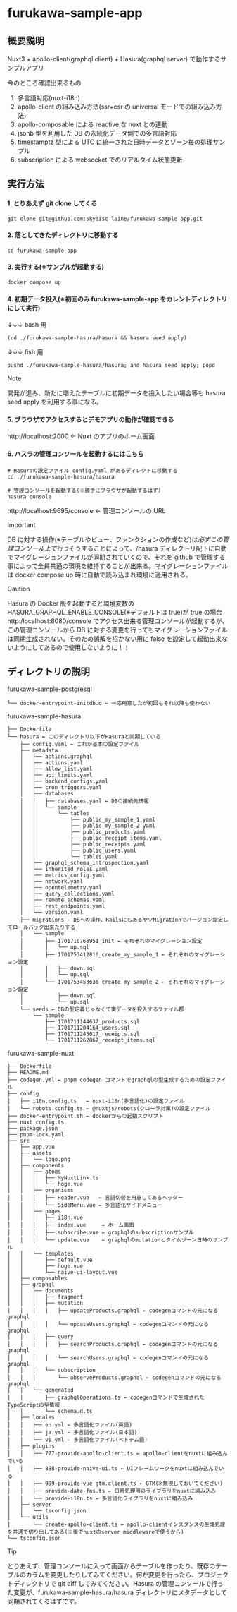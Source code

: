 # furukawa-sample-app

## 概要説明

Nuxt3 + apollo-client(graphql client) + Hasura(graphql server)
で動作するサンプルアプリ

今のところ確認出来るもの

1. 多言語対応(nuxt-i18n)
1. apollo-client の組み込み方法(ssr+csr の universal モードでの組み込み方法)
1. apollo-composable による reactive な nuxt との連動
1. jsonb 型を利用した DB の永続化データ側での多言語対応
1. timestamptz 型による UTC に統一された日時データとゾーン毎の処理サンプル
1. subscription による websocket でのリアルタイム状態更新

## 実行方法

#### 1. とりあえず git clone してくる

```
git clone git@github.com:skydisc-laine/furukawa-sample-app.git
```

#### 2. 落としてきたディレクトリに移動する

```
cd furukawa-sample-app
```

#### 3. 実行する(※サンプルが起動する)

```shell
docker compose up
```

#### 4. 初期データ投入(※初回のみ furukawa-sample-app をカレントディレクトリにして実行)

↓↓↓ bash 用

```
(cd ./furukawa-sample-hasura/hasura && hasura seed apply)
```

↓↓↓ fish 用

```fish
pushd ./furukawa-sample-hasura/hasura; and hasura seed apply; popd
```

> [!NOTE]
> 開発が進み、新たに増えたテーブルに初期データを投入したい場合等も hasura seed apply を利用する事になる。

#### 5. ブラウザでアクセスするとデモアプリの動作が確認できる

http://localhost:2000 ← Nuxt のアプリのホーム画面

#### 6. ハスラの管理コンソールを起動するにはこちら

```
# Hasuraの設定ファイル config.yaml があるディレクトに移動する
cd ./furukawa-sample-hasura/hasura

# 管理コンソールを起動する(※勝手にブラウザが起動するはず)
hasura console
```

http://localhost:9695/console ← 管理コンソールの URL

> [!IMPORTANT]
> DB に対する操作(※テーブルやビュー、ファンクションの作成など)は*必ずこの管理コンソール上で行う*そうすることによって、/hasura ディレクトリ配下に自動でマイグレーションファイルが同期されていくので、それを github で管理する事によって全員共通の環境を維持することが出来る。マイグレーションファイルは docker compose up 時に自動で読み込まれ環境に適用される。

> [!CAUTION]
> Hasura の Docker 版を起動すると環境変数の HASURA_GRAPHQL_ENABLE_CONSOLE(※デフォルトは true)が true の場合 http:/localhost:8080/console でアクセス出来る管理コンソールが起動するが、この管理コンソールから DB に対する変更を行ってもマイグレーションファイルは同期生成されない。そのため誤解を招かない用に false を設定して起動出来ないようにしてあるので使用しないように！！

## ディレクトリの説明

furukawa-sample-postgresql

```
└── docker-entrypoint-initdb.d ← 一応用意したが初回もそれ以降も使わない
```

furukawa-sample-hasura

```
├── Dockerfile
└── hasura ← このディレクトリ以下がHasuraと同期している
    ├── config.yaml ← これが基本の設定ファイル
    ├── metadata
    │   ├── actions.graphql
    │   ├── actions.yaml
    │   ├── allow_list.yaml
    │   ├── api_limits.yaml
    │   ├── backend_configs.yaml
    │   ├── cron_triggers.yaml
    │   ├── databases
    │   │   ├── databases.yaml ← DBの接続先情報
    │   │   └── sample
    │   │       └── tables
    │   │           ├── public_my_sample_1.yaml
    │   │           ├── public_my_sample_2.yaml
    │   │           ├── public_products.yaml
    │   │           ├── public_receipt_items.yaml
    │   │           ├── public_receipts.yaml
    │   │           ├── public_users.yaml
    │   │           └── tables.yaml
    │   ├── graphql_schema_introspection.yaml
    │   ├── inherited_roles.yaml
    │   ├── metrics_config.yaml
    │   ├── network.yaml
    │   ├── opentelemetry.yaml
    │   ├── query_collections.yaml
    │   ├── remote_schemas.yaml
    │   ├── rest_endpoints.yaml
    │   └── version.yaml
    ├── migrations ← DBへの操作、RailsにもあるヤツMigrationでバージョン指定してロールバック出来たりする
    │   └── sample
    │       ├── 1701710768951_init ← それぞれのマイグレーション設定
    │       │   └── up.sql
    │       ├── 1701753412816_create_my_sample_1 ← それぞれのマイグレーション設定
    │       │   ├── down.sql
    │       │   └── up.sql
    │       └── 1701753453636_create_my_sample_2 ← それぞれのマイグレーション設定
    │           ├── down.sql
    │           └── up.sql
    └── seeds ← DBの型定義じゃなくて実データを投入するファイル郡
        └── sample
            ├── 1701711144637_products.sql
            ├── 1701711204164_users.sql
            ├── 1701711245017_receipts.sql
            └── 1701711262867_receipt_items.sql
```

furukawa-sample-nuxt

```
├── Dockerfile
├── README.md
├── codegen.yml ← pnpm codegen コマンドでgraphqlの型生成するための設定ファイル
├── config
│   ├── i18n.config.ts   ← nuxt-i18n(多言語化)の設定ファイル
│   └── robots.config.ts ← @nuxtjs/robots(クローラ対策)の設定ファイル
├── docker-entrypoint.sh ← dockerからの起動スクリプト
├── nuxt.config.ts
├── package.json
├── pnpm-lock.yaml
├── src
│   ├── app.vue
│   ├── assets
│   │   └── logo.png
│   ├── components
│   │   ├── atoms
│   │   │   ├── MyNuxtLink.ts
│   │   │   └── hoge.vue
│   │   ├── organisms
│   │   │   ├── Header.vue   ← 言語切替を用意してあるヘッダー
│   │   │   └── SideMenu.vue ← 多言語化サイドメニュー
│   │   ├── pages
│   │   │   ├── i18n.vue
│   │   │   ├── index.vue     ← ホーム画面
│   │   │   ├── subscribe.vue ← graphqlのsubscriptionサンプル
│   │   │   └── update.vue    ← graphqlのmutationとタイムゾーン日時のサンプル
│   │   └── templates
│   │       ├── default.vue
│   │       ├── hoge.vue
│   │       └── naive-ui-layout.vue
│   ├── composables
│   ├── graphql
│   │   ├── documents
│   │   │   ├── fragment
│   │   │   ├── mutation
│   │   │   │   ├── updateProducts.graphql ← codegenコマンドの元になるgraphql
│   │   │   │   └── updateUsers.graphql ← codegenコマンドの元になるgraphql
│   │   │   ├── query
│   │   │   │   ├── searchProducts.graphql ← codegenコマンドの元になるgraphql
│   │   │   │   └── searchUsers.graphql ← codegenコマンドの元になるgraphql
│   │   │   └── subscription
│   │   │       └── observeProducts.graphql ← codegenコマンドの元になるgraphql
│   │   └── generated
│   │       ├── graphqlOperations.ts ← codegenコマンドで生成されたTypeScriptの型情報
│   │       └── schema.d.ts
│   ├── locales
│   │   ├── en.yml ← 多言語化ファイル(英語)
│   │   ├── ja.yml ← 多言語化ファイル(日本語)
│   │   └── vi.yml ← 多言語化ファイル(ベトナム語)
│   ├── plugins
│   │   ├── 777-provide-apollo-client.ts ← apollo-clientをnuxtに組み込んでいる
│   │   ├── 888-provide-naive-ui.ts ← UIフレームワークをnuxtに組み込んでいる
│   │   ├── 999-provide-vue-gtm.client.ts ← GTM(※無視しておいてください)
│   │   ├── provide-date-fns.ts ← 日時処理用のライブラリをnuxtに組み込み
│   │   └── provide-i18n.ts ← 多言語化ライブラリをnuxtに組み込み
│   ├── server
│   │   └── tsconfig.json
│   └── utils
│       └── create-apollo-client.ts ← apollo-clientインスタンスの生成処理を共通で切り出してある(※後でnuxtのserver middlewareで使うから)
└── tsconfig.json
```

> [!TIP]
> とりあえず、管理コンソールに入って画面からテーブルを作ったり、既存のテーブルのカラムを変更したりしてみてください。何か変更を行ったら、プロジェクトディレクトリで git diff してみてください。Hasura の管理コンソールで行った変更が、furukawa-sample-hasura/hasura ディレクトリにメタデータとして同期されてくるはずです。
